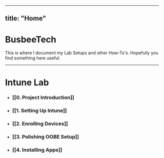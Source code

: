 
---
title: "Home"
---

# BusbeeTech

This is where I document my Lab Setups and other How-To's. Hopefully you find something here useful. 

---

# Intune Lab

- ### [[0. Project Introduction]]
- ### [[1. Setting Up Intune]]
- ### [[2. Enrolling Devices]]
- ### [[3. Polishing OOBE Setup]]
- ### [[4. Installing Apps]]






